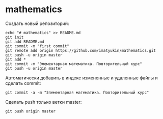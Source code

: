 # mathematics

Создать новый репозиторий:
```
echo "# mathematics" >> README.md
git init
git add README.md
git commit -m "first commit"
git remote add origin https://github.com/imatyukin/mathematics.git
git push -u origin master
git add *
git commit -m "Элементарная математика. Повторительный курс"
git push -u origin master
```
Автоматически добавить в индекс измененные и удаленные файлы и сделать commit:
```
git commit -a -m "Элементарная математика. Повторительный курс"
```
Сделать push только ветки master:
```
git push origin master
```
